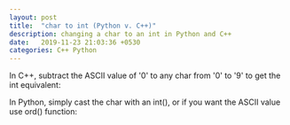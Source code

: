 ```yaml
---
layout: post
title:  "char to int (Python v. C++)"
description: changing a char to an int in Python and C++
date:   2019-11-23 21:03:36 +0530
categories: C++ Python
---
```


In C++, subtract the ASCII value of '0' to any char from '0' to '9' to get the int equivalent:

<script src="https://gist.github.com/benmercerdev/28bb08e4998be18068586ee7c3f2c3cb.js"></script>

In Python, simply cast the char with an int(), or if you want the ASCII value use ord() function:

<script src="https://gist.github.com/benmercerdev/f13a8e30d5b8dee22fb2fdb3726c1162.js"></script>
